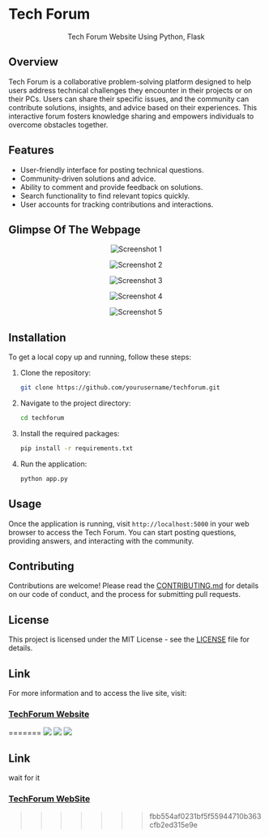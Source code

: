 # Tech Forum

<p align="center">
Tech Forum Website Using Python, Flask
</p>

## Overview

Tech Forum is a collaborative problem-solving platform designed to help users address technical challenges they encounter in their projects or on their PCs. Users can share their specific issues, and the community can contribute solutions, insights, and advice based on their experiences. This interactive forum fosters knowledge sharing and empowers individuals to overcome obstacles together.

## Features

- User-friendly interface for posting technical questions.
- Community-driven solutions and advice.
- Ability to comment and provide feedback on solutions.
- Search functionality to find relevant topics quickly.
- User accounts for tracking contributions and interactions.

## Glimpse Of The Webpage

<p align="center"><img src="/static/images/Screenshot (45).png" alt="Screenshot 1"></p>
<p align="center"><img src="/static/images/Screenshot (46).png" alt="Screenshot 2"></p>
<p align="center"><img src="/static/images/Screenshot (47).png" alt="Screenshot 3"></p>
<p align="center"><img src="/static/images/Screenshot (48).png" alt="Screenshot 4"></p>
<p align="center"><img src="/static/images/Screenshot (49).png" alt="Screenshot 5"></p>

## Installation

To get a local copy up and running, follow these steps:

1. Clone the repository:
   ```bash
   git clone https://github.com/yourusername/techforum.git
   ```

2. Navigate to the project directory:
   ```bash
   cd techforum
   ```

3. Install the required packages:
   ```bash
   pip install -r requirements.txt
   ```

4. Run the application:
   ```bash
   python app.py
   ```

## Usage

Once the application is running, visit `http://localhost:5000` in your web browser to access the Tech Forum. You can start posting questions, providing answers, and interacting with the community.

## Contributing

Contributions are welcome! Please read the [CONTRIBUTING.md](CONTRIBUTING.md) for details on our code of conduct, and the process for submitting pull requests.

## License

This project is licensed under the MIT License - see the [LICENSE](LICENSE) file for details.

## Link

For more information and to access the live site, visit:
### [TechForum Website](...)
=======
<img src="/static/images/Screenshot (45).png">
<img src="/static/images/Screenshot (46).png">
<img src="/static/images/Screenshot (47).png">

## Link
wait for it 
### [TechForum WebSite](...)
>>>>>>> fbb554af0231bf5f55944710b363cfb2ed315e9e
